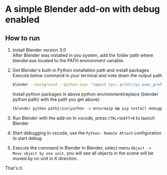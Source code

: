 # A simple Blender add-on with debug enabled

## How to run

1. Install Blender version 3.0  
After Blender was installed in you system, add the folder path where blender.exe located to the PATH environment variable. 

2. Get Blender's built-in Python installation path and install packages
    Execute below command in your terminal and note down the output path
    ```bash
    blender --background --python-expr "import sys; print(sys.exec_prefix)"
    ```

    Install python packages in above python environment(replace {blender python path} with the path you get above):  

    ```bash  
    {blender python path}\bin\python -m ensurepip && pip install debugpy fake-bpy-module-3.0
    ```

3. Run Blender with the add-on
    In vscode, press `CTRL+SHIFT+B` to launch Blender

4. Start debugging
    In vscode, use the `Python: Remote Attach` configuration to start debug

5. Execute the command in Blender
    In Blender, select menu `Object -> Move object by one unit`, you will see all objects in the scene will be moved by on unit in X direction.

That's it.